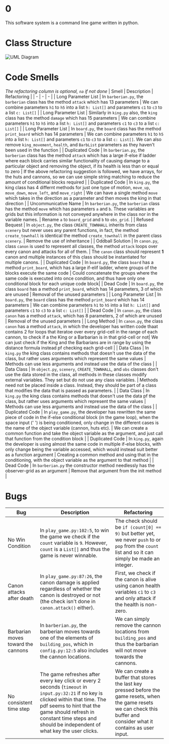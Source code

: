 # 0
This software system is a command line game written in python.

# Class Structure
![UML Diagram](https://i.ibb.co/QFTCtpn/dass-a2-uml.png)

# Code Smells
*The refactoring column is optional, `na` if not done*
| Smell | Description | Refactoring |
| - | - | - |
| Long Parameter List | In `barberian.py`, the `barberian` class has the method `attack` which has 13 parameters | We can combine parameters `h1` to `h5` into a list `h: List[]` and parameters `c1` to `c3` to a list `c: List[]` |
| Long Parameter List | Similarly in `king.py` also, the `king` class has the method `damage` which has 15 parameters | We can combine parameters `h1` to `h5` into a list `h: List[]` and parameters `c1` to `c3` to a list `c: List[]` |
| Long Parameter List | In `board.py`, the `board` class has the method `print_board` which has 14 parameters | We can combine parameters `h1` to `h5` into a list `h: List[]` and parameters `c1` to `c3` to a list `c: List[]`. We can also remove `king_movement`, `health`, and `BarbList` parameters as they haven't been used in the function |
| Duplicated Code | In `barberian.py`, the `barberian` class has the method `attack` which has a large if-else if ladder where each block carries similar functionality of causing damage to a particular object and removing the object, if its health is less than or equal to zero | If the above refactoring suggestion is followed, we have arrays, for the huts and cannons, so we can use simple string matching to reduce the amount of conditional blocks required |
| Duplicated Code | In `king.py`, the king class has 4 differnt methods for just one type of motion, `move_up`, `move_down`, `move_left`, and `move_right` | We can have a single method `move` which takes in the direction as a parameter and then moves the king in that direction |
| Uncommunicative Name | In `barberian.py`, the `barberian` class has the method `move` which has parameters `a` and `b`. These variables are grids but this information is not conveyed anywhere in the class nor in the variable names. | Rename `a` to `board_grid` and `b` to `obs_grid`. |
| Refused Bequest | In `object.py`, the class `CREATE_TOWNHALL` inherits from class `scenery` but never uses any parent functions, in fact, the method `create_townhall` is identical the method `create_townhall` in the parent class `scenery`. | Remove the use of inheritance |
| Oddball Solution | In `canon.py`, class `canon` is used to represent all classes, the method `attack` loops over every canon and attacks for all of them. | The `canon` class should represent **1** canon and multiple instances of this class should be instantiated for multiple canons. |
| Duplicated Code | In `board.py`, the class `board` has a method `print_board`, which has a large if-elif ladder, where groups of the blocks execute the same code | Could concatenate the groups where the same code is executed into once condition, and thus have only one conditional block for each unique code block|
| Dead Code | In `board.py`, the class `board` has a method `print_board`, which has 14 parameters, 3 of which are unused | Removal of the unused parameters |
| Long Parameter List | In `board.py`, the `board` class has the method `print_board` which has 14 parameters | We can combine parameters `h1` to `h5` into a list `h: List[]` and parameters `c1` to `c3` to a list `c: List[]` |
| Dead Code | In `canon.py`, the class `canon` has a method `attack`, which has 8 parameters, 2 of which are unused | Removal of the unused parameters |
| Long Method | In `canon.py`, the class `canon` has a method `attack`, in which the developer has written code thaat contains 2 for loops that iteratoe over every grid-cell in the range of each cannon, to check if a the King or a Barbarian is in that grid-cell or not| We can just check if the King and the Barbarians are in range by using the distance formula instead pf checking each grid-cell |
| Data Class | In `king.py` the king class contains methods that doesn't use the data of the class, but rather uses arguments which represent the same values | Methods can use less arguments and instead use the data of the class |
| Data Class | In `object.py`, `scenery`, `CREATE_TOWNHALL`, and `obs` classes don't use the data stored in the class, all methods in these classes modify external variables. They set but do not use any class variables. | Methods need not be placed inside a class. Instead, they should be part of a class that modifies the data that is passed as parameters. |
| Data Class | In `king.py` the king class contains methods that doesn't use the data pf the class, but rather uses arguments which represent the same values | Methods can use less arguments and instead use the data of the class | 
| Duplicated Code | In `play_game.py`, the developer has rewritten the same piece of code in the if-else conditional block (in the game loop), when the space input (' ') is being conditioned, only change in the different cases is the name of the object variable (cannon, huts etc). | We can create a common function and take the object variable as the argument, and just call that function from the condition block | 
| Duplicated Code | In `king.py`, again the developer is using almost the same code in multiple if-else blocks, with only change being the variable accessed, which would instead suit better as a function argument | Creating a common method and using that in the conditioning, with the object variable as the argument to that method | 
| Dead Code | In `barberian.py` the constructor method needlessly has the observer-grid as an argument | Remove that argument from the init method | 

# Bugs
| Bug | Description | Refactoring |
| - | - | - |
| No Win Condition | In `play_game.py:102:5`, to win the game we check if the `count` variable is `9`. However, `count` is a `List[]` and thus the game is never winnable. | The check should be `if (count[0] == 9)` but better yet, we never `push` to or `pop` from the `count` list and so it can simply be made an integer. |
| Canon attacks after death | In `play_game.py:87:26`, the canon damage is applied regardless of whether the canon is destroyed or not (the check isn't done in `canon.attack()` either). | First, we check if the canon is alive using canon health variables `c1` to `c3` and only attack if the health is non-zero. |
| Barbarian moves toward the cannons | In `barberian.py`, the barberian moves towards one of the elements of `building_pos`, which in `config.py:12:5` also includes the cannon locations. | We can simply remove the cannon locations from `building_pos` and thus the barbarian will not move towards the cannons. |
| No consistent time step | The game refreshes after every key click or every 2 seconds (`timeout` in `input.py:32:21` if no key is clicked within that time. The pdf seems to hint that the game should refresh in constant time steps and should be independent of what key the user clicks. | We can create a buffer that stores the last key pressed before the game resets, when the game resets we can check this buffer and consider what it contains as user input. |